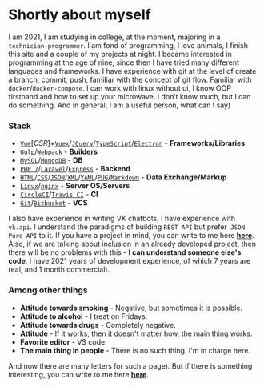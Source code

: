 # Shortly about myself
I am 2021, I am studying in college, at the moment, majoring in a `technician-programmer`. I am fond of programming, I love animals, I finish this site and a couple of my projects at night. I became interested in programming at the age of nine, since then I have tried many different languages ​​and frameworks. I have experience with git at the level of create a branch, commit, push, familiar with the concept of git flow. Familiar with `docker`/`docker-compose`. I can work with linux without ui, I know OOP firsthand and how to set up your microwave. I don’t know much, but I can do something. And in general, I am a useful person, what can I say)

### Stack
* [`Vue`](https://vuejs.org)[*CSR*]+[`Vuex`](https://vuex.vuejs.org)/[`JQuery`](https://jquery.com/)/[`TypeScript`](https://www.typescriptlang.org/)/[`Electron`](https://www.electronjs.org/) - **Frameworks/Libraries**
* [`Gulp`](https://gulpjs.com/)/[`Webpack`](https://webpack.js.org/) - **Builders**
* [`MySQL`](https://www.mysql.com/)/[`MongoDB`](https://www.mongodb.com) - **DB**
* [`PHP 7`](https://www.php.net)/[`Laravel`](https://laravel.com/)/[`Express`](https://expressjs.com/) - **Backend**
* [`HTML`](https://wikipedia.org/wiki/HTML)/[`CSS`](https://wikipedia.org/wiki/CSS)/[`JSON`](https://en.wikipedia.org/wiki/JSON)/[`XML`](https://wikipedia.org/wiki/XML)/[`YAML`](https://wikipedia.org/wiki/YAML)/[`PUG`](https://pugjs.org)/[`Markdown`](https://wikipedia.org/wiki/Markdown) - **Data Exchange/Markup**
* [`Linux`](https://wikipedia.org/wiki/Linux)/[`nginx`](https://nginx.org/en/) - **Server OS/Servers**
* [`CircleCI`](https://circleci.com/)/[`Travis CI`](https://travis-ci.com) - **CI**
* [`Git`](https://github.com/)/[`Bitbucket`](https://bitbucket.org/) - **VCS**

I also have experience in writing VK chatbots, I have experience with `vk.api`. I understand the paradigms of building `REST API` but prefer` JSON Pure API` to it. If you have a project in mind, you can write to me here [**here**](mailto:astecom@mailru). Also, if we are talking about inclusion in an already developed project, then there will be no problems with this - **I can understand someone else's code**. I have 2021 years of development experience, of which 7 years are real, and 1 month commercial).

### Among other things

* **Attitude towards smoking** - Negative, but sometimes it is possible.
* **Attitude to alcohol** - I treat on Fridays.
* **Attitude towards drugs** - Completely negative.
* **Attitude** - If it works, then it doesn't matter how, the main thing works.
* **Favorite editor** - VS code
* **The main thing in people** - There is no such thing. I'm in charge here.

And now there are many letters for such a page). But if there is something interesting, you can write to me here [**here**](mailto:astecom@mailru).